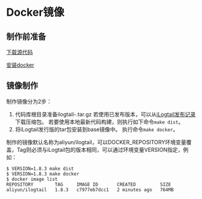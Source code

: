 # Docker镜像

## 制作前准备

[下载源代码](download.md)

[安装docker](https://docs.docker.com/engine/install/)

## 镜像制作

制作镜像分为2步：

1. 代码库根目录准备ilogtail-<VERSION>.tar.gz
   若使用已发布版本，可以从[iLogtail发布记录](../release-notes.md)下载压缩包。
   若要使用本地最新代码构建，则执行如下命令`make dist`。
2. 将iLogtail发行版的tar包安装到base镜像中。
   执行命令`make docker`。

制作的镜像默认名称为aliyun/ilogtail，可以DOCKER_REPOSITORY环境变量覆盖，Tag则必须与iLogtail包的版本相同，可以通过环境变量VERSION指定，例如：

```shell
$ VERSION=1.8.3 make dist
$ VERSION=1.8.3 make docker
$ docker image list
REPOSITORY        TAG     IMAGE ID       CREATED         SIZE
aliyun/ilogtail   1.8.3   c7977eb7dcc1   2 minutes ago   764MB
```

